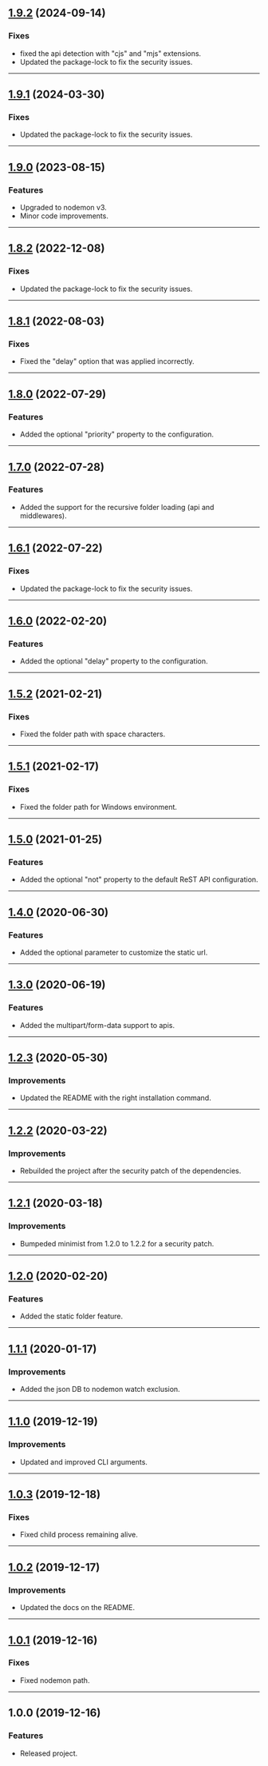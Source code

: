 <a name="1.9.2"></a>

## [1.9.2](https://github.com/zosma180/jgloo/compare/1.9.1...1.9.2) (2024-09-14)

### Fixes

- fixed the api detection with "cjs" and "mjs" extensions.
- Updated the package-lock to fix the security issues.

---

<a name="1.9.1"></a>

## [1.9.1](https://github.com/zosma180/jgloo/compare/1.9.0...1.9.1) (2024-03-30)

### Fixes

- Updated the package-lock to fix the security issues.

---

## [1.9.0](https://github.com/zosma180/jgloo/compare/1.8.2...1.9.0) (2023-08-15)

### Features

- Upgraded to nodemon v3.
- Minor code improvements.

---

<a name="1.8.2"></a>

## [1.8.2](https://github.com/zosma180/jgloo/compare/1.8.1...1.8.2) (2022-12-08)

### Fixes

- Updated the package-lock to fix the security issues.

---

<a name="1.8.1"></a>

## [1.8.1](https://github.com/zosma180/jgloo/compare/1.8.0...1.8.1) (2022-08-03)

### Fixes

- Fixed the "delay" option that was applied incorrectly.

---

<a name="1.8.0"></a>

## [1.8.0](https://github.com/zosma180/jgloo/compare/1.7.0...1.8.0) (2022-07-29)

### Features

- Added the optional "priority" property to the configuration.

---

<a name="1.7.0"></a>

## [1.7.0](https://github.com/zosma180/jgloo/compare/1.6.1...1.7.0) (2022-07-28)

### Features

- Added the support for the recursive folder loading (api and middlewares).

---

<a name="1.6.1"></a>

## [1.6.1](https://github.com/zosma180/jgloo/compare/1.6.0...1.6.1) (2022-07-22)

### Fixes

- Updated the package-lock to fix the security issues.

---

<a name="1.6.0"></a>

## [1.6.0](https://github.com/zosma180/jgloo/compare/1.5.2...1.6.0) (2022-02-20)

### Features

- Added the optional "delay" property to the configuration.

---

<a name="1.5.2"></a>

## [1.5.2](https://github.com/zosma180/jgloo/compare/1.5.1...1.5.2) (2021-02-21)

### Fixes

- Fixed the folder path with space characters.

---

<a name="1.5.1"></a>

## [1.5.1](https://github.com/zosma180/jgloo/compare/1.5.0...1.5.1) (2021-02-17)

### Fixes

- Fixed the folder path for Windows environment.

---

<a name="1.5.0"></a>

## [1.5.0](https://github.com/zosma180/jgloo/compare/1.4.0...1.5.0) (2021-01-25)

### Features

- Added the optional "not" property to the default ReST API configuration.

---

<a name="1.4.0"></a>

## [1.4.0](https://github.com/zosma180/jgloo/compare/1.3.0...1.4.0) (2020-06-30)

### Features

- Added the optional parameter to customize the static url.

---

<a name="1.3.0"></a>

## [1.3.0](https://github.com/zosma180/jgloo/compare/1.2.3...1.3.0) (2020-06-19)

### Features

- Added the multipart/form-data support to apis.

---

<a name="1.2.3"></a>

## [1.2.3](https://github.com/zosma180/jgloo/compare/1.2.2...1.2.3) (2020-05-30)

### Improvements

- Updated the README with the right installation command.

---

<a name="1.2.2"></a>

## [1.2.2](https://github.com/zosma180/jgloo/compare/1.2.1...1.2.2) (2020-03-22)

### Improvements

- Rebuilded the project after the security patch of the dependencies.

---

<a name="1.2.1"></a>

## [1.2.1](https://github.com/zosma180/jgloo/compare/1.2.0...1.2.1) (2020-03-18)

### Improvements

- Bumpeded minimist from 1.2.0 to 1.2.2 for a security patch.

---

<a name="1.2.0"></a>

## [1.2.0](https://github.com/zosma180/jgloo/compare/1.1.1...1.2.0) (2020-02-20)

### Features

- Added the static folder feature.

---

<a name="1.1.1"></a>

## [1.1.1](https://github.com/zosma180/jgloo/compare/1.1.0...1.1.1) (2020-01-17)

### Improvements

- Added the json DB to nodemon watch exclusion.

---

<a name="1.1.0"></a>

## [1.1.0](https://github.com/zosma180/jgloo/compare/1.0.3...1.1.0) (2019-12-19)

### Improvements

- Updated and improved CLI arguments.

---

<a name="1.0.3"></a>

## [1.0.3](https://github.com/zosma180/jgloo/compare/1.0.2...1.0.3) (2019-12-18)

### Fixes

- Fixed child process remaining alive.

---

<a name="1.0.2"></a>

## [1.0.2](https://github.com/zosma180/jgloo/compare/1.0.1...1.0.2) (2019-12-17)

### Improvements

- Updated the docs on the README.

---

<a name="1.0.1"></a>

## [1.0.1](https://github.com/zosma180/jgloo/compare/1.0.0...1.0.1) (2019-12-16)

### Fixes

- Fixed nodemon path.

---

<a name="1.0.0"></a>

## 1.0.0 (2019-12-16)

### Features

- Released project.
